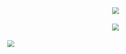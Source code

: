 <div align="center">
  <img src="https://files.catbox.moe/pkrmjx.svg"/>
</div>

###

<div align="center">
  <img src="https://files.catbox.moe/rtkylv.svg" height="auto">
</div>

###

![](https://komarev.com/ghpvc/?username=LucyLeak&style=flat-square)
